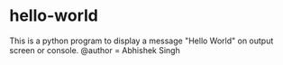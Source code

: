 # hello-world
This is a python program to display a message "Hello World" on output screen or console.
@author = Abhishek Singh
